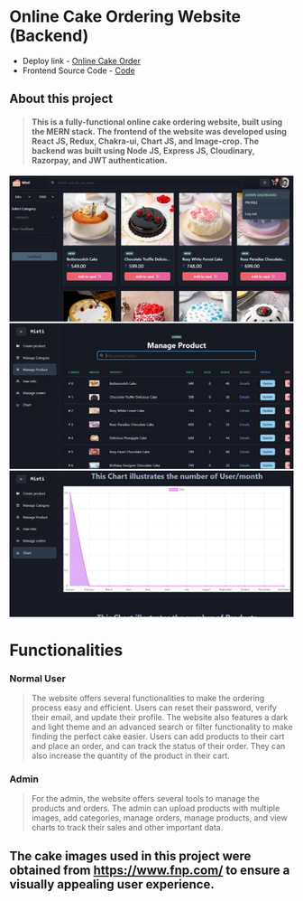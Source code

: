 # Online Cake Ordering Website (Backend)

- Deploy link - [Online Cake Order](https://online-cake-order.netlify.app/)
- Frontend Source Code - [Code](https://github.com/deepakduttaOfficial/cake-order-frontend)

## About this project

> #### This is a fully-functional online cake ordering website, built using the MERN stack. The frontend of the website was developed using React JS, Redux, Chakra-ui, Chart JS, and Image-crop. The backend was built using Node JS, Express JS, Cloudinary, Razorpay, and JWT authentication.

![Image-1](https://github.com/deepakduttaOfficial/asstes/blob/master/onlineCakeOrder-Preview_images/online_cake_order_image1.netlify.app.png?raw=true)
![Image-1](https://github.com/deepakduttaOfficial/asstes/blob/master/onlineCakeOrder-Preview_images/online_cake_order_image2.netlify.app.png?raw=true)
![Image-1](https://github.com/deepakduttaOfficial/asstes/blob/master/onlineCakeOrder-Preview_images/online_cake_order_image3.netlify.app.png?raw=true)

# Functionalities

### Normal User

> The website offers several functionalities to make the ordering process easy and efficient. Users can reset their password, verify their email, and update their profile. The website also features a dark and light theme and an advanced search or filter functionality to make finding the perfect cake easier. Users can add products to their cart and place an order, and can track the status of their order. They can also increase the quantity of the product in their cart.

### Admin

> For the admin, the website offers several tools to manage the products and orders. The admin can upload products with multiple images, add categories, manage orders, manage products, and view charts to track their sales and other important data.

## The cake images used in this project were obtained from https://www.fnp.com/ to ensure a visually appealing user experience.
